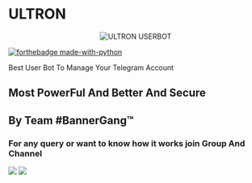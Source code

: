 # ULTRON

<p align="center">
<img src="ULTRON(1).jpg" alt="ULTRON USERBOT">


[![forthebadge made-with-python](http://ForTheBadge.com/images/badges/made-with-python.svg)](https://www.python.org/)



Best User Bot To Manage Your Telegram Account 
## Most PowerFul And Better And Secure

## By Team #BannerGang™

### For any query or want to know how it works join Group And Channel 

<a href="https://t.me/Chromatech98"><img src="https://img.shields.io/badge/Join-Telegram%20Channel-red.svg?logo=Telegram"></a>
<a href="https://t.me/Chromatech_official"><img src="https://img.shields.io/badge/Join-Telegram%20Group-blue.svg?logo=telegram"></a>
